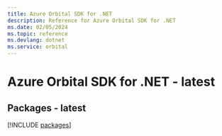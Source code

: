 ```yaml
---
title: Azure Orbital SDK for .NET
description: Reference for Azure Orbital SDK for .NET
ms.date: 02/05/2024
ms.topic: reference
ms.devlang: dotnet
ms.service: orbital
---
```

# Azure Orbital SDK for .NET - latest
## Packages - latest
[!INCLUDE [packages](orbital-index.md)]